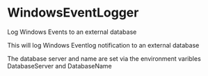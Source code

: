 # WindowsEventLogger
Log Windows Events to an external database

This will log Windows Eventlog notification to an external database

The database server and name are set via the environment varibles DatabaseServer and DatabaseName
